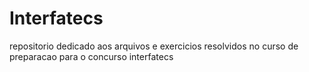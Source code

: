# Interfatecs

repositorio dedicado aos arquivos e exercicios resolvidos no curso de preparacao para o concurso interfatecs
